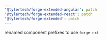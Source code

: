 ```yaml
---
'@tylertech/forge-extended-angular': patch
'@tylertech/forge-extended-react': patch
'@tylertech/forge-extended': patch
---
```


renamed component prefixes to use `forge-ext-`
